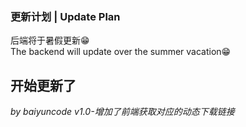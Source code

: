 ### 更新计划 | Update Plan

后端将于暑假更新😁  
The backend will update over the summer vacation😁

## 开始更新了
*by baiyuncode*
*v1.0-增加了前端获取对应的动态下载链接*